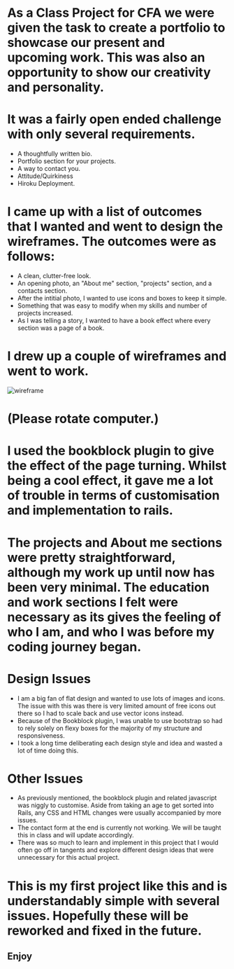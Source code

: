 # As a Class Project for CFA we were given the task to create a portfolio to showcase our present and upcoming work. This was also an opportunity to show our creativity and personality. 

# It was a fairly open ended challenge with only several requirements.
* A thoughtfully written bio.
* Portfolio section for your projects.
* A way to contact you.
* Attitude/Quirkiness
* Hiroku Deployment.   

# I came up with a list of outcomes that I wanted and went to design the wireframes. The outcomes were as follows:
* A clean, clutter-free look.
* An opening photo, an "About me" section, "projects" section, and a contacts section.
* After the intitial photo, I wanted to use icons and boxes to keep it simple.
* Something that was easy to modify when my skills and number of projects increased.
* As I was telling a story, I wanted to have a book effect where every section was a page of a book.

# I drew up a couple of wireframes and went to work. 

![wireframe](https://cloud.githubusercontent.com/assets/20296459/23836672/064a247a-07d0-11e7-8c6c-fd214fda311d.jpg)

# (Please rotate computer.) 

# I used the bookblock plugin to give the effect of the page turning. Whilst being a cool effect, it gave me a lot of trouble in terms of customisation and implementation to rails. 

# The projects and About me sections were pretty straightforward, although my work up until now has been very minimal. The education and work sections I felt were necessary as its gives the feeling of who I am, and who I was before my coding journey began. 

# Design Issues
* I am a big fan of flat design and wanted to use lots of images and icons. The issue with this was there is very limited amount of free icons out there so I had to scale back and use vector icons instead. 
* Because of the Bookblock plugin, I was unable to use bootstrap so had to rely solely on flexy boxes for the majority of my structure and responsiveness.
* I took a long time deliberating each design style and idea and wasted a lot of time doing this.

# Other Issues
* As previously mentioned, the bookblock plugin and related javascript was niggly to customise. Aside from taking an age to get sorted into Rails, any CSS and HTML changes were usually accompanied by more issues. 
* The contact form at the end is currently not working. We will be taught this in class and will update accordingly. 
* There was so much to learn and implement in this project that I would often go off in tangents and explore different design ideas that were unnecessary for this actual project.

# This is my first project like this and is understandably simple with several issues. Hopefully these will be reworked and fixed in the future. 

## Enjoy



